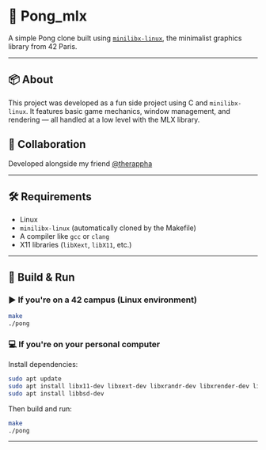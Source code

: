 # 🏓 Pong_mlx

A simple Pong clone built using [`minilibx-linux`](https://github.com/42Paris/minilibx-linux), the minimalist graphics library from 42 Paris.

---

## 📦 About

This project was developed as a fun side project using C and `minilibx-linux`. It features basic game mechanics, window management, and rendering — all handled at a low level with the MLX library.

## 🤝 Collaboration

Developed alongside my friend [@therappha](https://github.com/therappha) 

---

## 🛠 Requirements

- Linux
- `minilibx-linux` (automatically cloned by the Makefile)
- A compiler like `gcc` or `clang`
- X11 libraries (`libXext`, `libX11`, etc.)

---

## 🚀 Build & Run

### ▶️ If you're on a 42 campus (Linux environment)

```bash
make
./pong
```

### 💻 If you're on your personal computer

Install dependencies:

```bash
sudo apt update
sudo apt install libx11-dev libxext-dev libxrandr-dev libxrender-dev libxcb1-dev libx11-xcb-dev
sudo apt install libbsd-dev
```

Then build and run:

```bash
make
./pong
```

---
